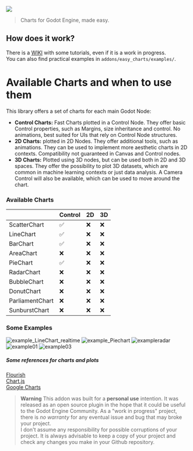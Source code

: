 <img src="easy_charts.svg" align="middle">

> Charts for Godot Engine, made easy.

## How does it work?
There is a [WIKI](https://github.com/fenix-hub/godot-engine.easy-charts/wiki) with some tutorials, even if it is a work in progress.  
You can also find practical examples in `addons/easy_charts/examples/`.

# Available Charts and when to use them    
This library offers a set of charts for each main Godot Node:   
- **Control Charts:** Fast Charts plotted in a Control Node. They offer basic Control properties, such as Margins, size inheritance and control. No animations, best suited for UIs that rely on Control Node structures.
- **2D Charts:** plotted in 2D Nodes. They offer additional tools, such as animations. They can be used to implement more aesthetic charts in 2D contexts. Compatibility not guaranteed in Canvas and Control nodes.
- **3D Charts:** Plotted using 3D nodes, but can be used both in 2D and 3D spaces. They offer the possibility to plot 3D datasets, which are common in machine learning contexts or just data analysis. A Camera Control will also be available, which can be used to move around the chart.

### Available Charts
|              | Control | 2D | 3D |
|--------------|---------|----|----|
| ScatterChart | ✅ | ❌ | ❌ |
| LineChart | ✅ | ❌ | ❌ |
| BarChart | ✅ | ❌ | ❌ |
| AreaChart | ❌ | ❌ | ❌ |
| PieChart | ✅ | ❌ | ❌ |
| RadarChart | ❌ | ❌ | ❌ |
| BubbleChart | ❌ | ❌ | ❌ |
| DonutChart | ❌ | ❌ | ❌ |
| ParliamentChart | ❌ | ❌ | ❌ |
| SunburstChart | ❌ | ❌ | ❌ |

### Some Examples    
![example_LineChart_realtime](imgs/real_time_line.gif)
![example_Piechart](imgs/pie_chart_realtime.gif)
![exampleradar](imgs/radar.png)
![example01](imgs/scatter.gif)
![example03](imgs/example03.gif)  

##### Some references for charts and plots
[Flourish](https://app.flourish.studio/projects)   
[Chart.js](https://www.chartjs.org/samples/latest/)   
[Google Charts](https://developers.google.com/chart)   

> **Warning**
This addon was built for a **personal use** intention. It was released as an open source plugin in the hope that it could be useful to the Godot Engine Community.
As a "work in progress" project, there is *no warranty* for any eventual issue and bug that may broke your project.  
I don't assume any responsibility for possible corruptions of your project. It is always advisable to keep a copy of your project and check any changes you make in your Github repository.  
